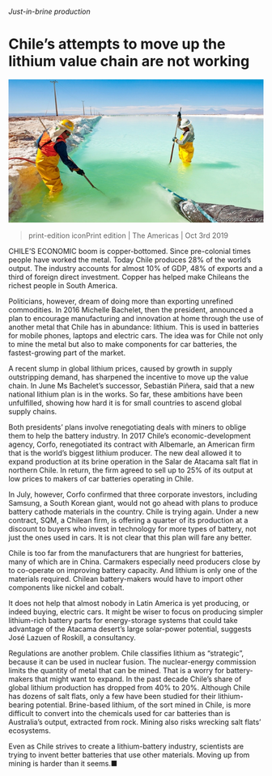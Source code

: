 ###### Just-in-brine production

# Chile’s attempts to move up the lithium value chain are not working 

![image](images/20191005_AMP004.jpg) 

> print-edition iconPrint edition | The Americas | Oct 3rd 2019 

CHILE’S ECONOMIC boom is copper-bottomed. Since pre-colonial times people have worked the metal. Today Chile produces 28% of the world’s output. The industry accounts for almost 10% of GDP, 48% of exports and a third of foreign direct investment. Copper has helped make Chileans the richest people in South America. 

Politicians, however, dream of doing more than exporting unrefined commodities. In 2016 Michelle Bachelet, then the president, announced a plan to encourage manufacturing and innovation at home through the use of another metal that Chile has in abundance: lithium. This is used in batteries for mobile phones, laptops and electric cars. The idea was for Chile not only to mine the metal but also to make components for car batteries, the fastest-growing part of the market. 

A recent slump in global lithium prices, caused by growth in supply outstripping demand, has sharpened the incentive to move up the value chain. In June Ms Bachelet’s successor, Sebastián Piñera, said that a new national lithium plan is in the works. So far, these ambitions have been unfulfilled, showing how hard it is for small countries to ascend global supply chains. 

Both presidents’ plans involve renegotiating deals with miners to oblige them to help the battery industry. In 2017 Chile’s economic-development agency, Corfo, renegotiated its contract with Albemarle, an American firm that is the world’s biggest lithium producer. The new deal allowed it to expand production at its brine operation in the Salar de Atacama salt flat in northern Chile. In return, the firm agreed to sell up to 25% of its output at low prices to makers of car batteries operating in Chile. 

In July, however, Corfo confirmed that three corporate investors, including Samsung, a South Korean giant, would not go ahead with plans to produce battery cathode materials in the country. Chile is trying again. Under a new contract, SQM, a Chilean firm, is offering a quarter of its production at a discount to buyers who invest in technology for more types of battery, not just the ones used in cars. It is not clear that this plan will fare any better. 

Chile is too far from the manufacturers that are hungriest for batteries, many of which are in China. Carmakers especially need producers close by to co-operate on improving battery capacity. And lithium is only one of the materials required. Chilean battery-makers would have to import other components like nickel and cobalt. 

It does not help that almost nobody in Latin America is yet producing, or indeed buying, electric cars. It might be wiser to focus on producing simpler lithium-rich battery parts for energy-storage systems that could take advantage of the Atacama desert’s large solar-power potential, suggests José Lazuen of Roskill, a consultancy. 

Regulations are another problem. Chile classifies lithium as “strategic”, because it can be used in nuclear fusion. The nuclear-energy commission limits the quantity of metal that can be mined. That is a worry for battery-makers that might want to expand. In the past decade Chile’s share of global lithium production has dropped from 40% to 20%. Although Chile has dozens of salt flats, only a few have been studied for their lithium-bearing potential. Brine-based lithium, of the sort mined in Chile, is more difficult to convert into the chemicals used for car batteries than is Australia’s output, extracted from rock. Mining also risks wrecking salt flats’ ecosystems. 

Even as Chile strives to create a lithium-battery industry, scientists are trying to invent better batteries that use other materials. Moving up from mining is harder than it seems.■ 

